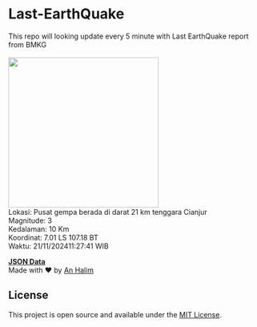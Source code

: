 # Last-EarthQuake
This repo will looking update every 5 minute with Last EarthQuake report from BMKG
<br>
<br>
<img src="https://static.bmkg.go.id/20241121112741.mmi.jpg" width="300"/>
<br>
Lokasi: Pusat gempa berada di darat 21 km tenggara Cianjur <br>
Magnitude: 3 <br>
Kedalaman: 10 Km <br>
Koordinat: 7.01 LS 107.18 BT <br>
Waktu: 21/11/202411:27:41 WIB <br>

<a href="./data/data.json">**JSON Data**</a>
<br>
Made with ❤️ by <a href="https://github.com/an-halim">An Halim</a>
## License

This project is open source and available under the [MIT License](LICENSE).

